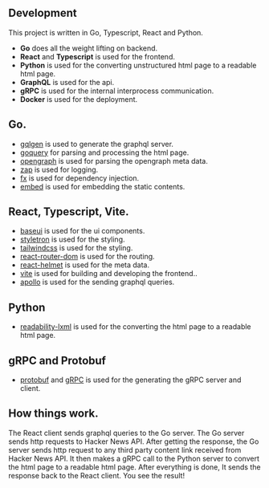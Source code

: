 ## Development

This project is written in Go, Typescript, React and Python.

- **Go** does all the weight lifting on backend.
- **React** and **Typescript** is used for the frontend.
- **Python** is used for the converting unstructured html page to a readable html page.
- **GraphQL** is used for the api.
- **gRPC** is used for the internal interprocess communication.
- **Docker** is used for the deployment.

## Go.

- [gqlgen](https://gqlgen.com) is used to generate the graphql server.
- [goquery](https://pkg.go.dev/github.com/PuerkitoBio/goquery) for parsing and processing the html page.
- [opengraph](https://pkg.go.dev/github.com/otiai10/opengraph/v2) is used for parsing the opengraph meta data.
- [zap](https://pkg.go.dev/go.uber.org/zap) is used for logging.
- [fx](https://pkg.go.dev/go.uber.org/fx) is used for dependency injection.
- [embed](https://go.dev/blog/go1.16) is used for embedding the static contents.

## React, Typescript, Vite.

- [baseui](https://baseweb.design) is used for the ui components.
- [styletron](https://styletron.org) is used for the styling.
- [tailwindcss](https://tailwindcss.com) is used for the styling.
- [react-router-dom](https://www.npmjs.com/package/react-router-dom) is used for the routing.
- [react-helmet](https://www.npmjs.com/package/react-helmet) is used for the meta data.
- [vite](https://vitejs.dev) is used for building and developing the frontend..
- [apollo](https://www.apollographql.com) is used for the sending graphql queries.

## Python

- [readability-lxml](https://pypi.org/project/readability-lxml/) is used for the converting the html page to a readable
  html page.

## gRPC and Protobuf

- [protobuf](https://developers.google.com/protocol-buffers/) and [gRPC](https://grpc.io) is used for the generating the
  gRPC server and client.

## How things work.

The React client sends graphql queries to the Go server. The Go server sends http requests to Hacker News API. After
getting the response, the Go server sends http request to any third party content link received from Hacker News API. It
then makes a gRPC call to the Python server to convert the html page to a readable html page. After everything is done,
It sends the response back to the React client. You see the result!